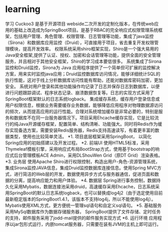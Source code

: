 # learning
学习
Cuckoo3 是基于开源项目 webside二次开发的定制化版本，在传统web应用的基础上改造成为SpringBoot项目。是基于RBAC的完全响应式权限管理系统框架，包括用户管理、角色管理、权限管理、日志管理等功能，集成了java监控（Sirona）和数据库应用监控（Druid），可直接用于项目，省去重复开发权限管理模块，提高开发效率。
权限系统采用shiro框架实现，Shiro是一个强大易用的Java安全框架,提供了认证、授权、加密和会话管理等功能，提供全面的安全管理服务，并且相对于其他安全框架，Shiro的学习成本要低很多。
系统集成了Sirona监控和Druid监控，Sirona为 Java 应用程序提供了一个简单但可扩展的监控解决方案，用来实时监控java应用；Druid监控数据库访问情况，能够详细统计SQL的执行性能，这对于线上分析数据库访问性能有帮助，还能对数据库密码加密，更加安全。
系统对用户登录和其他功能操作均记录了日志并保存日志到数据库，以便进行问题跟踪调试、程序状态记录、崩溃数据恢复等。日志的实现方式采用了SpringBoot框架默认的日志系统logback。
集成缓存系统，缓存用户登录信息或用户权限信息，根据业务需要缓存业务数据，能够降低应用程序对物理数据源访问的频次，从而提高应用的运行性能。合理对系统增加缓存是非常必要的，特别是服务和数据库不在同一台服务器情况下。项目采用Ehcache缓存实现，它是比较流行的纯Java开源缓存框架，配置简单、结构清晰、功能强大。同时将Redis作为缓存实现备选方案，需要安装Redis服务器，Redis支持高速读写，有着更丰富的数据类型，使用也比较简单灵活。
*1. 项目底层框架采用SpringBoot， 以简化Spring应用的初始搭建以及开发过程。
*2.	前端UI
使用HTML5标准，采用Thymeleaf模板引擎，采用响应式布局BootStrap方式，使用基于bootstrap的响应式后台管理模板ACE Admin，采用DLShouWen Grid（原DT Grid）渲染表格。
*3.	业务层
使用Apache Shiro进行权限控制，构造出用户-角色-资源管理系统，集成Sirona监控JAVA信息，集成Druid监控数据库连接信息。使用Spring MVC方式，进行简洁的Web层的开发，数据使用异步方式与服务器通信，促进页面和数据的分离，提高响应能力和用户体验。
*4.	数据层
Spring进行事务控制，数据持久化采用Mybatis，数据连接池采用druid，高速缓存采用Ehcache，日志系统采用SpringBoot的默认日志系统logback，也可以替换成log4j2（由于选定使用目前最新稳定版本的SpringBoot1.4.1，该版本不支持log4j，所以不能使用log4j）。Mybatis使用XML方式，更方便统一管理sql语句和自定义sql语句。
*5.	基础服务
采用MySql数据库作为数据存储服务器， SpringBoot提供了文件存储、定时任务的支持，邮件服务采用了jodd-mail提供的邮件服务实现方式
*6.	运行环境
应用程序以jar包形式运行，内嵌tomcat服务器，只需要在装有JVM的主机上即可运行。
